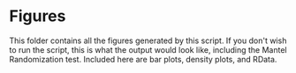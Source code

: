 # Figures

This folder contains all the figures generated by this script. If you don't wish to run the script, this is what the output would look like, including the Mantel Randomization test. Included here are bar plots, density plots, and RData.